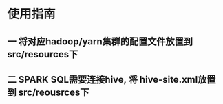 # 使用指南

## 一 将对应hadoop/yarn集群的配置文件放置到 src/resources下
## 二 SPARK SQL需要连接hive, 将 hive-site.xml放置到  src/reousrces下